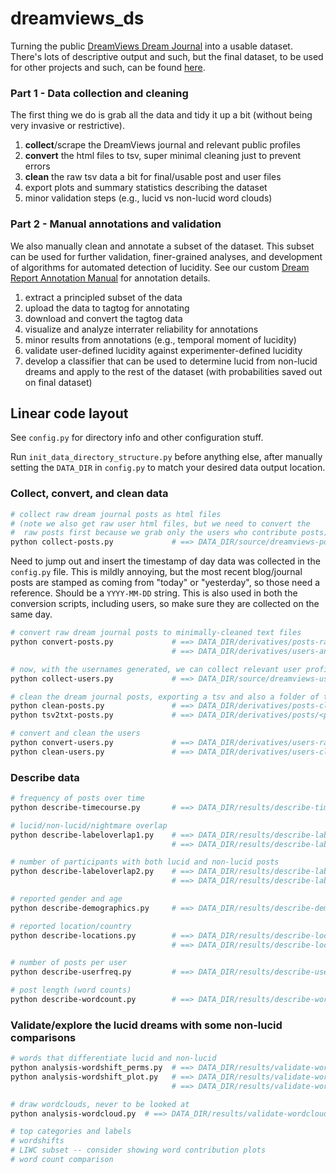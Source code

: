# dreamviews_ds

Turning the public [DreamViews Dream Journal](https://www.dreamviews.com/blogs/) into a usable dataset. There's lots of descriptive output and such, but the final dataset, to be used for other projects and such, can be found [here](https://media.giphy.com/media/St0Nd0Qt4WNMLy29vi/giphy.gif).

### Part 1 - Data collection and cleaning
The first thing we do is grab all the data and tidy it up a bit (without being very invasive or restrictive).
1. **collect**/scrape the DreamViews journal and relevant public profiles
2. **convert** the html files to tsv, super minimal cleaning just to prevent errors
3. **clean** the raw tsv data a bit for final/usable post and user files
4. export plots and summary statistics describing the dataset
5. minor validation steps (e.g., lucid vs non-lucid word clouds)

### Part 2 - Manual annotations and validation
We also manually clean and annotate a subset of the dataset. This subset can be used for further validation, finer-grained analyses, and development of algorithms for automated detection of lucidity. See our custom [Dream Report Annotation Manual](https://d-re-a-m.readthedocs.io/) for annotation details.
1. extract a principled subset of the data
2. upload the data to tagtog for annotating
3. download and convert the tagtog data
4. visualize and analyze interrater reliability for annotations
5. minor results from annotations (e.g., temporal moment of lucidity)
6. validate user-defined lucidity against experimenter-defined lucidity
7. develop a classifier that can be used to determine lucid from non-lucid dreams and apply to the rest of the dataset (with probabilities saved out on final dataset)


## Linear code layout

See `config.py` for directory info and other configuration stuff.

Run `init_data_directory_structure.py` before anything else, after manually setting the `DATA_DIR` in `config.py` to match your desired data output location.

### Collect, convert, and clean data

```bash
# collect raw dream journal posts as html files
# (note we also get raw user html files, but we need to convert the
#  raw posts first because we grab only the users who contribute posts)
python collect-posts.py             # ==> DATA_DIR/source/dreamviews-posts.zip
```

Need to jump out and insert the timestamp of day data was collected in the `config.py` file. This is mildly annoying, but the most recent blog/journal posts are stamped as coming from "today" or "yesterday", so those need a reference. Should be a `YYYY-MM-DD` string. This is also used in both the conversion scripts, including users, so make sure they are collected on the same day.

```bash
# convert raw dream journal posts to minimally-cleaned text files
python convert-posts.py             # ==> DATA_DIR/derivatives/posts-raw.tsv
                                    # ==> DATA_DIR/derivatives/users-anon_key.json

# now, with the usernames generated, we can collect relevant user profiles
python collect-users.py             # ==> DATA_DIR/source/dreamviews-users.zip

# clean the dream journal posts, exporting a tsv and also a folder of text files
python clean-posts.py               # ==> DATA_DIR/derivatives/posts-clean.tsv
python tsv2txt-posts.py             # ==> DATA_DIR/derivatives/posts/<post_id>.txt

# convert and clean the users
python convert-users.py             # ==> DATA_DIR/derivatives/users-raw.csv
python clean-users.py               # ==> DATA_DIR/derivatives/users-clean.csv
```


### Describe data

```bash
# frequency of posts over time
python describe-timecourse.py       # ==> DATA_DIR/results/describe-timecourse.png/eps

# lucid/non-lucid/nightmare overlap
python describe-labeloverlap1.py    # ==> DATA_DIR/results/describe-labeloverlap1.png/eps
                                    # ==> DATA_DIR/results/describe-labeloverlap1.tsv

# number of participants with both lucid and non-lucid posts
python describe-labeloverlap2.py    # ==> DATA_DIR/results/describe-labeloverlap2.png/eps
                                    # ==> DATA_DIR/results/describe-labeloverlap2.tsv

# reported gender and age
python describe-demographics.py     # ==> DATA_DIR/results/describe-demographics.png/eps

# reported location/country
python describe-locations.py        # ==> DATA_DIR/results/describe-locations.png
                                    # ==> DATA_DIR/results/describe-locations.tsv

# number of posts per user
python describe-userfreq.py         # ==> DATA_DIR/results/describe-userfreq.png/eps

# post length (word counts)
python describe-wordcount.py        # ==> DATA_DIR/results/describe-wordcount.png/eps
```

### Validate/explore the lucid dreams with some non-lucid comparisons

```bash
# words that differentiate lucid and non-lucid
python analysis-wordshift_perms.py  # ==> DATA_DIR/results/validate-wordshift_perms.tsv
python analysis-wordshift_plot.py   # ==> DATA_DIR/results/validate-wordshift_plot.png/eps
                                    # ==> DATA_DIR/results/validate-wordshift_stats.tsv

# draw wordclouds, never to be looked at
python analysis-wordcloud.py  # ==> DATA_DIR/results/validate-wordcloud.png/eps

# top categories and labels
# wordshifts
# LIWC subset -- consider showing word contribution plots
# word count comparison
```
